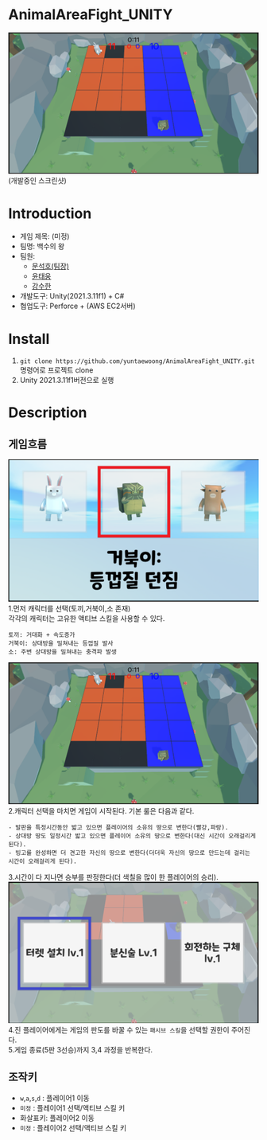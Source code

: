# AnimalAreaFight_UNITY
![](ScreenShots/Ingame1.PNG)
(개발중인 스크린샷)

# Introduction
- 게임 제목: (미정)
- 팀명: 백수의 왕
- 팀원:
    * [문석호(팀장)](https://github.com/khumsh)
    * [윤태웅](https://github.com/yuntaewoong)
    * [강수한](https://github.com/tngksdlstk12)
- 개발도구: Unity(2021.3.11f1) + C#
- 협업도구: Perforce + (AWS EC2서버)

# Install
1. `git clone https://github.com/yuntaewoong/AnimalAreaFight_UNITY.git`명령어로 프로젝트 clone
2. Unity 2021.3.11f1버전으로 실행

# Description
## 게임흐름
![](ScreenShots/CharacterSelection.PNG)
1.먼저 캐릭터를 선택(토끼,거북이,소 존재)  
각각의 캐릭터는 고유한 액티브 스킬을 사용할 수 있다.  
```
토끼: 거대화 + 속도증가
거북이: 상대방을 밀쳐내는 등껍질 발사
소: 주변 상대방을 밀쳐내는 충격파 발생
```

![](ScreenShots/Ingame1.PNG)
2.캐릭터 선택을 마치면 게임이 시작된다. 기본 룰은 다음과 같다.
```
- 발판을 특정시간동안 밟고 있으면 플레이어의 소유의 땅으로 변한다(빨강,파랑).
- 상대방 땅도 일정시간 밟고 있으면 플레이어 소유의 땅으로 변한다(대신 시간이 오래걸리게 된다).  
- 빙고를 완성하면 더 견고한 자신의 땅으로 변한다(더더욱 자신의 땅으로 만드는데 걸리는 시간이 오래걸리게 된다).
```


3.시간이 다 지나면 승부를 판정한다(더 색칠을 많이 한 플레이어의 승리).
![](ScreenShots/SkillSelection.PNG)
4.진 플레이어에게는 게임의 판도를 바꿀 수 있는 `패시브 스킬`을 선택할 권한이 주어진다.   
5.게임 종료(5판 3선승)까지 3,4 과정을 반복한다.  

## 조작키
- `w`,`a`,`s`,`d` : 플레이어1 이동  
- `미정` : 플레이어1 선택/액티브 스킬 키
- 화살표키: 플레이어2 이동
- `미정` : 플레이어2 선택/액티브 스킬 키
